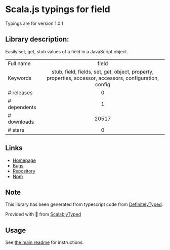 
# Scala.js typings for field

Typings are for version 1.0.1

## Library description:
Easily set, get, stub values of a field in a JavaScript object.

|                    |                 |
| ------------------ | :-------------: |
| Full name          | field |
| Keywords           | stub, field, fields, set, get, object, property, properties, accessor, accessors, configuration, config |
| # releases         | 0 |
| # dependents       | 1 |
| # downloads        | 20517 |
| # stars            | 0 |

## Links
- [Homepage](https://github.com/jprichardson/field#readme)
- [Bugs](https://github.com/jprichardson/field/issues)
- [Repository](https://github.com/jprichardson/field)
- [Npm](https://www.npmjs.com/package/field)
    


## Note
This library has been generated from typescript code from [DefinitelyTyped](https://definitelytyped.org).

Provided with :purple_heart: from [ScalablyTyped](https://github.com/oyvindberg/ScalablyTyped)

## Usage
See [the main readme](../../readme.md) for instructions.


